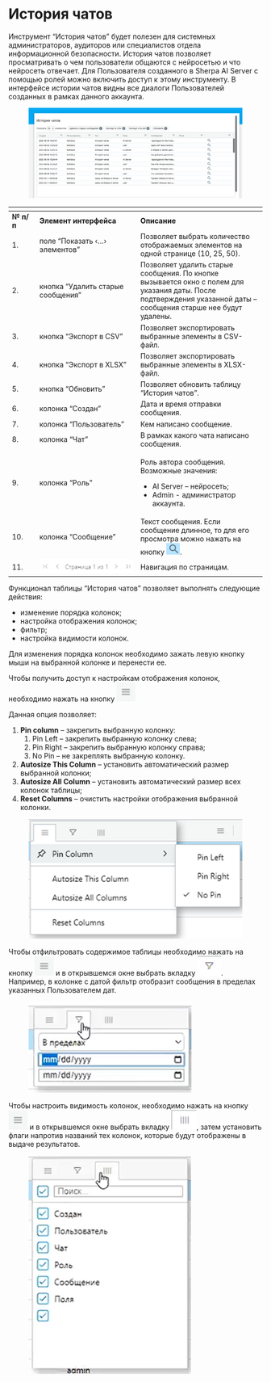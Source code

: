 # История чатов

Инструмент “История чатов” будет полезен для системных администраторов, аудиторов или специалистов отдела информационной безопасности. История чатов позволяет просматривать о чем пользователи общаются с нейросетью и что нейросеть отвечает. Для Пользователя созданного в Sherpa AI Server с помощью ролей можно включить доступ к этому инструменту. В интерфейсе истории чатов видны все диалоги Пользователей созданных в рамках данного аккаунта.

<figure><img src="../../.gitbook/assets/изображение (1).png" alt=""><figcaption></figcaption></figure>

<table data-header-hidden><thead><tr><th width="56"></th><th width="252"></th><th width="324"></th></tr></thead><tbody><tr><td><strong>№ п/п</strong></td><td><strong>Элемент интерфейса</strong></td><td><strong>Описание</strong></td></tr><tr><td>1.</td><td>поле “Показать ‹…› элементов”</td><td>Позволяет выбрать количество отображаемых элементов на одной странице (10, 25, 50).</td></tr><tr><td>2.</td><td>кнопка “Удалить старые сообщения”</td><td>Позволяет удалить старые сообщения. По кнопке вызывается окно с полем для указания даты. После подтверждения указанной даты – сообщения старше нее будут удалены.</td></tr><tr><td>3.</td><td>кнопка “Экспорт в CSV”</td><td>Позволяет экспортировать выбранные элементы в  CSV-файл.</td></tr><tr><td>4.</td><td>кнопка “Экспорт в XLSX”</td><td>Позволяет экспортировать выбранные элементы в XLSX-файл.</td></tr><tr><td>5.</td><td>кнопка “Обновить”</td><td>Позволяет обновить таблицу “История чатов”.</td></tr><tr><td>6.</td><td>колонка “Создан”</td><td>Дата и время отправки сообщения.</td></tr><tr><td>7.</td><td>колонка “Пользователь”</td><td>Кем написано сообщение.</td></tr><tr><td>8.</td><td>колонка “Чат”</td><td>В рамках какого чата написано сообщения.</td></tr><tr><td>9.</td><td>колонка “Роль”</td><td><p>Роль автора сообщения. Возможные значения:</p><ul><li>AI Server – нейросеть;</li><li>Admin - администратор аккаунта.</li></ul></td></tr><tr><td>10.</td><td>колонка “Сообщение”</td><td>Текст сообщения. Если сообщение длинное, то для его просмотра можно нажать на кнопку <img src="../../.gitbook/assets/изображение (305).png" alt="">.</td></tr><tr><td>11.</td><td><img src="../../.gitbook/assets/изображение (282).png" alt=""></td><td>Навигация по страницам. </td></tr></tbody></table>

Функционал таблицы “История чатов” позволяет выполнять следующие действия:&#x20;

* изменение порядка колонок;
* настройка отображения колонок;
* фильтр;
* настройка видимости колонок.

Для изменения порядка колонок необходимо зажать левую кнопку мыши на выбранной колонке и перенести ее.

Чтобы получить доступ к настройкам отображения колонок, необходимо нажать на кнопку ![](<../../.gitbook/assets/изображение (291).png>)

Данная опция позволяет:

1. **Pin column** – закрепить выбранную колонку:
   1. Pin Left – закрепить выбранную колонку слева;
   2. Pin Right – закрепить выбранную колонку справа;
   3. No Pin – не закреплять выбранную колонку.
2. **Autosize This Column** – установить автоматический размер выбранной колонки;
3. **Autosize All Column** – установить автоматический размер всех колонок таблицы;
4. **Reset Columns** – очистить настройки отображения выбранной колонки.

<figure><img src="../../.gitbook/assets/изображение (292).png" alt=""><figcaption></figcaption></figure>

Чтобы отфильтровать содержимое таблицы необходимо нажать на кнопку ![](<../../.gitbook/assets/изображение (293).png>) и в открывшемся окне выбрать вкладку ![](<../../.gitbook/assets/изображение (294).png>). Например, в колонке с датой фильтр отобразит сообщения в пределах указанных Пользователем дат.&#x20;

<figure><img src="../../.gitbook/assets/изображение (295).png" alt=""><figcaption></figcaption></figure>

Чтобы настроить видимость колонок, необходимо нажать на кнопку ![](<../../.gitbook/assets/изображение (296).png>) и в открывшемся окне выбрать вкладку ![](<../../.gitbook/assets/изображение (298).png>), затем установить флаги напротив названий тех колонок, которые будут отображены в выдаче результатов. &#x20;

<figure><img src="../../.gitbook/assets/изображение (299).png" alt=""><figcaption></figcaption></figure>
